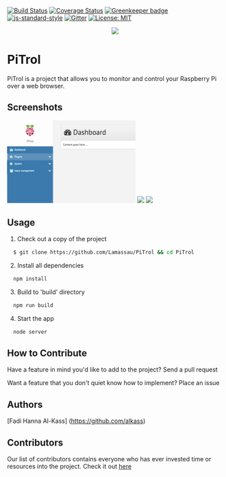 [![Build Status](https://travis-ci.org/Lamassau/PiTrol.svg?branch=master)](https://travis-ci.org/Lamassau/PiTrol)
[![Coverage Status](https://coveralls.io/repos/github/Lamassau/PiTrol/badge.svg?branch=master)](https://coveralls.io/github/Lamassau/PiTrol?branch=master)
[![Greenkeeper badge](https://badges.greenkeeper.io/Lamassau/PiTrol.svg)](https://greenkeeper.io/)
[![js-standard-style](https://img.shields.io/badge/code%20style-standard-brightgreen.svg)](http://standardjs.com)
[![Gitter](https://img.shields.io/gitter/room/nwjs/nw.js.svg)](https://gitter.im/PiTrolx/)
[![License: MIT](https://img.shields.io/badge/License-MIT-yellow.svg)](https://opensource.org/licenses/MIT)

<div align="center">
  <img src="favicon.ico" width=150 />
</div>

# PiTrol
PiTrol is a project that allows you to monitor and control your Raspberry Pi over a web browser.

## Screenshots
<img src="screenshots/1.png" width=300 />
<img src="screenshots/2.png" width=300 />
<img src="screenshots/3.png" width=300 />

## Usage
1. Check out a copy of the project
  ```bash
    $ git clone https://github.com/Lamassau/PiTrol && cd PiTrol
  ```

2. Install all dependencies
  ```bash
    npm install
  ```

3. Build to 'build' directory
  ```bash
    npm run build
  ```

4. Start the app
  ```bash
    node server
  ```

## How to Contribute
Have a feature in mind you'd like to add to the project? Send a pull request

Want a feature that you don't quiet know how to implement? Place an issue

## Authors
[Fadi Hanna Al-Kass] (https://github.com/alkass)

## Contributors
Our list of contributors contains everyone who has ever invested time or resources into the project. Check it out [here](CONTRIBUTORS.md)
